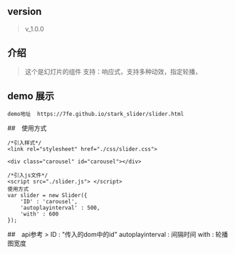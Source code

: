 ## version
  > v_1.0.0

## 介绍
   > 这个是幻灯片的组件
   >支持：响应式，支持多种动效，指定轮播，
## demo 展示
	demo地址  https://7fe.github.io/stark_slider/slider.html
	 
##　使用方式
```
/*引入样式*/
<link rel="stylesheet" href="./css/slider.css">

<div class="carousel" id="carousel"></div>

/*引入js文件*/
<script src="./slider.js"> </script>
使用方式
var slider = new Slider({
    'ID' : 'carousel',
    'autoplayinterval' : 500,
    'with' : 600
});
```
##　api参考
   	> ID : "传入的dom中的id"
    autoplayinterval : 间隔时间
    with : 轮播图宽度
